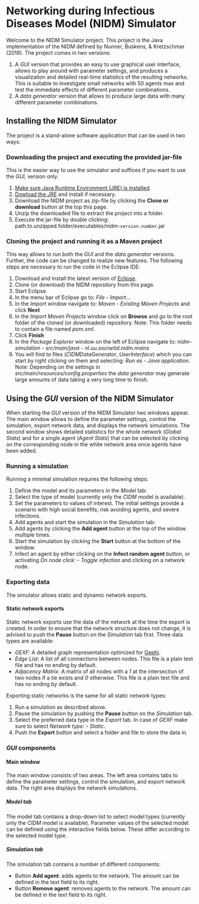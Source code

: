 # Networking during Infectious Diseases Model (NIDM) Simulator

Welcome to the NIDM Simulator project. This project is the Java implementation of the NIDM defined by Nunner, Buskens, & Kretzschmar (2019). The project comes in two versions:
 1. A _GUI_ version that provides an easy to use graphical user interface, allows to play around with parameter settings, and produces a visualization and detailed real-time statistics of the resulting networks. This is suitable to investigate small networks with 50 agents max and test the immediate effects of different parameter combinations.
 2. A _data generator_ version that allows to produce large data with many different parameter combinations.

## Installing the NIDM Simulator
The project is a stand-alone software application that can be used in two ways:

### Downloading the project and executing the provided jar-file
This is the easier way to use the simulator and suffices if you want to use the _GUI_‚ version only.
 1. [Make sure Java Runtime Environment (JRE) is installed](https://www.baeldung.com/java-check-is-installed).
 2. [Dowload the JRE](https://www.oracle.com/technetwork/java/javase/downloads/jre8-downloads-2133155.html) and install if necessary.
 3. Download the NIDM project as zip-file by clicking the __Clone or download__ button at the top this page.
 4. Unzip the downloaded file to extract the project into a folder.
 5. Execute the jar-file by double clicking: path.to.unzipped.folder/executables/nidm-`version.number`.jar

### Cloning the project and running it as a Maven project
This way allows to run both the _GUI_ and the _data generator_ versions. Further, the code can be changed to realize new features. The following steps are necessary to run the code in the Eclipse IDE:
 1. Download and install the latest version of [Eclipse](https://www.eclipse.org/downloads/).
 2. Clone (or download) the NIDM repository from this page.
 3. Start Eclipse.
 4. In the menu bar of Eclipse go to: _File_ - _Import..._
 5. In the _Import_ window navigate to: _Maven_ - _Existing Maven Projects_ and click __Next__
 6. In the _Import Maven Projects_ window click on __Browse__ and go to the root folder of the cloned (or downloaded) repository. Note: This folder needs to contain a file named _pom.xml_.
 7. Click __Finish__
 8. In the _Package Explorer_ window on the left of Eclipse navigate to: _nidm-simulation_ - _src/main/java_ - _nl.uu.socnetid.nidm.mains_
 9. You will find to files (_CIDMDataGenerator_, _UserInterface_) which you can start by right clicking on them and selecting: _Run as_ - _Java application_.
Note: Depending on the settings in _src/main/resources/config.properties_ the _data generator_ may generate large amounts of data taking a very long time to finish.

## Using the _GUI_ version of the NIDM Simulator
When starting the _GUI_ version of the NIDM Simulator two windows appear. The main window allows to define the parameter settings, control the simulation, export network data, and displays the network simulations. The second window shows detailed statistics for the whole network (_Global Stats_) and for a single agent (_Agent Stats_) that can be selected by clicking on the corresponding node in the white network area once agents have been added.

### Running a simulation
Running a minimal simulation requires the following steps:
 1. Define the model and its parameters in the _Model_ tab:
   1. Select the type of model (currently only the _CIDM_ model is available).
   2. Set the parameters to values of interest. The initial settings provide a scenario with high social benefits, risk avoiding agents, and severe infections.
 2. Add agents and start the simulation in the _Simulation_ tab:
   1. Add agents by clicking the __Add agent__ button at the top of the window multiple times.
   2. Start the simulation by clicking the __Start__ button at the bottom of the window.
   3. Infect an agent by either clicking on the __Infect random agent__ button, or activating _On node click:_ - _Toggle infection_ and clicking on a network node.

### Exporting data ###
The simulator allows static and dynamic network exports.

#### Static network exports ####
Static network exports use the data of the network at the time the export is created. In order to ensure that the network structure does not change, it is advised to push the __Pause__ button on the _Simulation_ tab first. Three data types are available:
 * _GEXF_: A detailed graph representation optimized for [Gephi](https://gephi.org/).
 * _Edge List_: A list of all connections between nodes. This file is a plain text file and has no ending by default.
 * _Adjacency Matrix_: A matrix of all nodes with a _1_ at the intersection of two nodes if a tie exists and _0_ otherwise. This file is a plain text file and has no ending by default.

Exporting static networks is the same for all static network types:
 1. Run a simulation as described above.
 2. Pause the simulation by pushing the __Pause__ button on the _Simulation_ tab.
 3. Select the preferred data type in the _Export_ tab. In case of _GEXF_ make sure to select _Network type:_ - _Static_.
 4. Push the __Export__ button and select a folder and file to store the data in.


### _GUI_ components

#### Main window ####
The main window consists of two areas. The left area contains tabs to define the parameter settings, control the simulation, and export network data. The right area displays the network simulations.

##### Model tab #####
The model tab contains a drop-down list to select model types (currently only the _CIDM_ model is available). Parameter values of the selected model can be defined using the interactive fields below. These differ according to the selected model type.

##### Simulation tab #####
The simulation tab contains a number of different components:
 * Button __Add agent__: adds agents to the network. The amount can be defined in the text field to its right.
 * Button __Remove agent__: removes agents to the network. The amount can be defined in the text field to its right.











